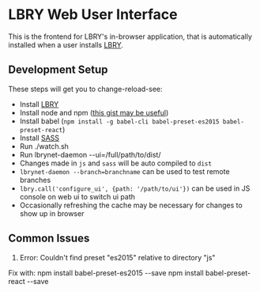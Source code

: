 # LBRY Web User Interface

This is the frontend for LBRY's in-browser application, that is automatically installed when a user installs [LBRY](https://github.com/lbryio/lbry).

## Development Setup

These steps will get you to change-reload-see:

- Install [LBRY](https://github.com/lbryio/lbry/releases)
- Install node and npm ([this gist may be useful](https://gist.github.com/isaacs/579814))
- Install babel (`npm install -g babel-cli babel-preset-es2015 babel-preset-react`)
- Install [SASS](http://sass-lang.com/install)
- Run ./watch.sh
- Run lbrynet-daemon --ui=/full/path/to/dist/
- Changes made in `js` and `sass` will be auto compiled to `dist`
- `lbrynet-daemon --branch=branchname` can be used to test remote branches
- `lbry.call('configure_ui', {path: '/path/to/ui'})` can be used in JS console on web ui to switch ui path
- Occasionally refreshing the cache may be necessary for changes to show up in browser

## Common Issues
1. Error: Couldn't find preset "es2015" relative to directory "js"

Fix with:
npm install babel-preset-es2015 --save
npm install babel-preset-react --save

